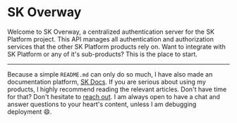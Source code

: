 # SK Overway

Welcome to SK Overway, a centralized authentication server for the SK Platform project. This API manages all authentication and authorization services that the other SK Platform products rely on. Want to integrate with SK Platform or any of it's sub-products? This is the place to start.

---

Because a simple `README.md` can only do so much, I have also made an documentation platform, [SK Docs](https://platform.stefankruik.com/documentation). If you are serious about using my products, I highly recommend reading the relevant articles. Don't have time for that? Don't hesitate to [reach out](https://platform.stefankruik.com/documentation/read/Doc/Community/Support). I am always open to have a chat and answer questions to your heart's content, unless I am debugging deployment 😄.
